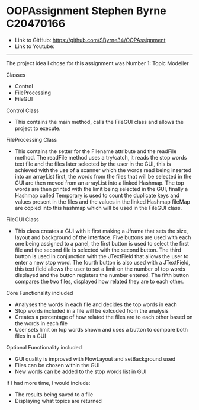 # OOPAssignment Stephen Byrne C20470166

- Link to GitHub: https://github.com/SByrne34/OOPAssignment
- Link to Youtube: 

-------------------------------

The project idea I chose for this assignment was Number 1: Topic Modeller

Classes

- Control
- FileProcessing
- FileGUI

Control Class
- This contains the main method, calls the FileGUI class and allows the project to execute.

FileProcessing Class
- This contains the setter for the FIlename attribute  and the readFile method.
The readFile method uses a try/catch, it reads the stop words text file and the files later selected by the user in the GUI, this is achieved with the use of a scanner which the words read being inserted into an arrayList first, the words from the files that will be selected in the GUI are then moved from an arrayList into a linked Hashmap. The top words are then printed with the limit being selected in the GUI, finally a Hashmap called Temporary is used to count the duplicate keys and values present in the files and the values in the linked Hashmap fileMap are copied into this hashmap which will be used in the FileGUI class.

FileGUI Class
- This class creates a GUI with it first making a Jframe that sets the size, layout and background of the interface. Five buttons are used with each one being assigned to a panel, the first button is used to select the first file and the second file is selected with the second button. The third button is used in conjunction with the JTextField that allows the user to enter a new stop word. The fourth button is also used with a JTextField, this text field allows the user to set a limit on the number of top words displayed and the button registers the number entered. The fifth button compares the two files, displayed how related they are to each other.

Core Functionality included
- Analyses the words in each file and decides the top words in each
- Stop words included in a file will be exlcuded from the analysis
- Creates a percentage of how related the files are to each other based on the words in each file
- User sets limit on top words shown and uses a button to compare both files in a GUI

Optional Functionality included
- GUI quality is improved with FlowLayout and setBackground used
- Files can be chosen within the GUI
- New words can be added to the stop words list in GUI

If I had more time, I would include:
- The results being saved to a file
- Displaying what topics are returned
